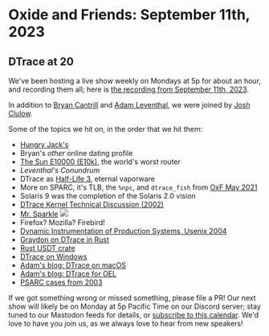 # Oxide and Friends: September 11th, 2023

## DTrace at 20

We've been hosting a live show weekly on Mondays at 5p for about an hour,
and recording them all; here is
[the recording from September 11th, 2023](https://youtu.be/IeUFzBBRilM).

In addition to
[Bryan Cantrill](https://mastodon.social/@bcantrill) and
[Adam Leventhal](https://mastodon.social/@ahl),
we were joined by 
[Josh Clulow](https://m.unix.house/@jmc).

Some of the topics we hit on, in the order that we hit them:

- [Hungry Jack's](https://en.wikipedia.org/wiki/Hungry_Jack%27s)
- Bryan's *other* online dating profile
- [The Sun E10000 (E10k)](https://cray-cyber.org/old/systems/e10k.php), the world's worst router
- *Leventhal's Conundrum*
- DTrace as [Half-Life 3](https://www.techradar.com/news/gaming/half-life-3-release-date-news-and-rumours-1290663), eternal vaporware
- More on SPARC, it's TLB, the `%npc`, and `dtrace_fish` from [OxF May 2021](https://github.com/oxidecomputer/oxide-and-friends/blob/master/2021_05_10.md)
- Solaris 9 was the completion of the Solaris 2.0 vision
- [DTrace Kernel Technical Discussion (2002)](http://dtrace.org/resources/bmc/dtrace_ktd.pdf)
- [Mr. Sparkle](https://simpsons.fandom.com/wiki/In_Marge_We_Trust)
![](https://tenor.com/view/mr-chispa-homer-homer-simpson-gif-24372491)
- Firefox? Mozilla? Firebird!
- [Dynamic Instrumentation of Production Systems, Usenix 2004](https://www.usenix.org/legacy/event/usenix04/tech/general/full_papers/cantrill/cantrill.pdf)
- [Graydon on DTrace in Rust](https://github.com/rust-lang/rust/issues/6816)
- [Rust USDT crate](https://github.com/oxidecomputer/usdt)
- [DTrace on Windows](https://learn.microsoft.com/en-us/windows-hardware/drivers/devtest/dtrace)
- [Adam's blog: DTrace on macOS](http://dtrace.org/blogs/ahl/2006/08/07/dtrace_on_mac_os_x/)
- [Adam's blog: DTrace for OEL](http://dtrace.org/blogs/ahl/2011/10/10/oel-this-is-not-dtrace/)
- [PSARC cases from 2003](https://illumos.org/opensolaris/ARChive/PSARC/2003/index.html)

If we got something wrong or missed something, please file a PR!
Our next show will likely be on Monday at 5p Pacific Time on our Discord
server; stay tuned to our Mastodon feeds for details, or [subscribe to this
calendar](https://sesh.fyi/api/calendar/v2/iMdFbuFRupMwuTiwvXswNU.ics).  We'd
love to have you join us, as we always love to hear from new speakers!

